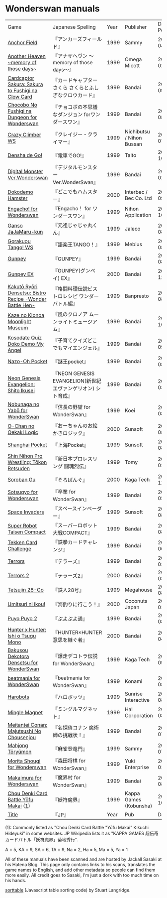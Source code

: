 <script src="sorttable.js"></script>

# Wonderswan manuals

<table class="sortable">
<tr><td>Game</td><td>Japanese Spelling</td><td>Year</td><td>Publisher</td><td>Date Posted</td></tr>

<tr><td><a href="https://gamemanual.midnightmeattrain.com/entry/%E3%82%A2%E3%83%B3%E3%82%AB%E3%83%BC%E3%82%BA%E3%83%95%E3%82%A3%E3%83%BC%E3%83%AB%E3%83%89" target="_blank">Anchor Field</a></td><td>『アンカーズフィールド』</td><td>1999</td><td>Sammy</td><td>2025-04-02</td></tr>

<tr><td><a href="https://gamemanual.midnightmeattrain.com/entry/%E3%82%A2%E3%83%8A%E3%82%B6%E3%83%98%E3%83%B4%E3%83%B3_%EF%BD%9Ememory_of_those_days%EF%BD%9E" target="_blank">Another Heaven ~memory of those days~</a></td><td>『アナザヘヴン ～memory of those days～』</td><td>1999</td><td>Omega Micott</td><td>2025-01-03</td></tr>

<tr><td><a href="https://gamemanual.midnightmeattrain.com/entry/%E3%82%AB%E3%83%BC%E3%83%89%E3%82%AD%E3%83%A3%E3%83%97%E3%82%BF%E3%83%BC%E3%81%95%E3%81%8F%E3%82%89_%E3%81%95%E3%81%8F%E3%82%89%E3%81%A8%E3%81%B5%E3%81%97%E3%81%8E%E3%81%AA%E3%82%AF%E3%83%AD%E3%82%A6" target="_blank">Cardcaptor Sakura: Sakura to Fushigi na Clow Card</a></td><td>『カードキャプターさくら さくらとふしぎなクロウカード』 </td><td>1999</td><td>Bandai</td><td>2024-09-23</td></tr>

<tr><td><a href="https://gamemanual.midnightmeattrain.com/entry/%E3%83%81%E3%83%A7%E3%82%B3%E3%83%9C%E3%81%AE%E4%B8%8D%E6%80%9D%E8%AD%B0%E3%81%AA%E3%83%80%E3%83%B3%E3%82%B8%E3%83%A7%E3%83%B3_for%E3%83%AF%E3%83%B3%E3%83%80%E3%83%BC%E3%82%B9%E3%83%AF%E3%83%B3" target="_blank">Chocobo No Fushigi na Dungeon for Wonderswan</a></td><td>『チョコボの不思議なダンジョン forワンダースワン』 </td><td>1999</td><td>Bandai</td><td>2024-08-19</td></tr>

<tr><td><a href="https://gamemanual.midnightmeattrain.com/entry/%E3%82%AF%E3%83%AC%E3%82%A4%E3%82%B8%E3%83%BC%E3%83%BB%E3%82%AF%E3%83%A9%E3%82%A4%E3%83%9E%E3%83%BCWS" target="_blank">Crazy Climber WS</a></td><td>『クレイジー・クライマー』 </td><td>1999</td><td>Nichibutsu / Nihon Bussan</td><td>2025-07-21</td></tr>

<tr><td><a href="https://gamemanual.midnightmeattrain.com/entry/%E9%9B%BB%E8%BB%8A%E3%81%A7GO%21WS" target="_blank">Densha de Go!</a></td><td>『電車でGO!』</td><td>1999</td><td>Taito</td><td>2024-10-30</td></tr>

<tr><td><a href="https://gamemanual.midnightmeattrain.com/entry/%E3%83%87%E3%82%B8%E3%82%BF%E3%83%AB%E3%83%A2%E3%83%B3%E3%82%B9%E3%82%BF%E3%83%BC_Ver.WonderSwan" target="_blank">Digital Monster Ver.Wonderswan</a></td><td>『デジタルモンスター Ver.WonderSwan』</td><td>1999</td><td>Bandai</td><td>2025-01-01</td></tr>

<tr><td><a href="https://gamemanual.midnightmeattrain.com/entry/%E3%81%A9%E3%81%93%E3%81%A7%E3%82%82%E3%83%8F%E3%83%A0%E3%82%B9%E3%82%BF%E3%83%BC" target="_blank">Dokodemo Hamster</a> </td><td>『どこでもハムスター』</td><td>2000</td><td>Interbec / Bec Co. Ltd</td><td>2025-09-01</td></tr>

<tr><td><a href="https://gamemanual.midnightmeattrain.com/entry/Engacho%EF%BC%81_for_%E3%83%AF%E3%83%B3%E3%83%80%E3%83%BC%E3%82%B9%E3%83%AF%E3%83%B3">Engacho! for Wonderswan</a></td><td>『Engacho！ for ワンダースワン』 </td><td>1999</td><td>Nihon Application</td><td>2024-10-01</td></tr>

<tr><td><a href="https://gamemanual.midnightmeattrain.com/entry/%E5%85%83%E7%A5%96%E3%81%98%E3%82%83%E3%81%98%E3%82%83%E4%B8%B8%E3%81%8F%E3%82%93" target="_blank">Ganso JaJaMaru-kun</a></td><td>『元祖じゃじゃ丸くん』 </td><td>1999</td><td>Jaleco</td><td>2024-08-27</td></tr>

<tr><td><a href="https://gamemanual.midnightmeattrain.com/entry/%E8%AA%9E%E6%A5%BD%E7%8E%8BTANGO%EF%BC%81WS" target="_blank">Gorakuou Tango! WS</a></td><td>『語楽王TANGO！』 </td><td>1999</td><td>Mebius</td><td>2025-08-04</td></tr>

<tr><td><a href="https://gamemanual.midnightmeattrain.com/entry/GUNPEY" target="_blank">Gunpey</a></td><td>『GUNPEY』</td><td>1999</td><td>Bandai</td><td>2024-08-01</td></tr>

<tr><td><a href="https://gamemanual.midnightmeattrain.com/entry/GUNPEY_EX" target="_blank">Gunpey EX</a></td><td>『GUNPEY(グンペイ) EX』 </td><td>2000</td><td>Bandai</td><td>2024-12-15</td></tr>

<tr><td><a href="https://gamemanual.midnightmeattrain.com/entry/%E6%A0%BC%E9%97%98%E6%96%99%E7%90%86%E4%BC%9D%E8%AA%AC%E3%83%93%E3%82%B9%E3%83%88%E3%83%AD%E3%83%AC%E3%82%B7%E3%83%94_%E3%83%AF%E3%83%B3%E3%83%80%E3%83%BC%E3%83%90%E3%83%88%E3%83%AB%E7%B7%A8" target="_blank">Kakutō Ryōri Densetsu: Bistro Recipe -Wonder Battle Hen-</a></td><td>『格闘料理伝説ビストロレシピ ワンダーバトル編』 </td><td>1999</td><td>Banpresto</td><td>2024-08-13</td></tr>

<tr><td><a href="https://gamemanual.midnightmeattrain.com/entry/%E9%A2%A8%E3%81%AE%E3%82%AF%E3%83%AD%E3%83%8E%E3%82%A2_%E3%83%A0%E3%83%BC%E3%83%B3%E3%83%A9%E3%82%A4%E3%83%88%E3%83%9F%E3%83%A5%E3%83%BC%E3%82%B8%E3%82%A2%E3%83%A0" target="_blank">Kaze no Klonoa Moonlight Museum</a></td><td>『風のクロノア ムーンライトミュージアム』 </td><td>1999</td><td>Bandai</td><td>2024-10-20</td></tr>

<tr><td><a href="https://gamemanual.midnightmeattrain.com/entry/%E5%AD%90%E8%82%B2%E3%81%A6%E3%82%AF%E3%82%A4%E3%82%BA%E3%81%A9%E3%81%93%E3%81%A7%E3%82%82%E3%83%9E%E3%82%A4%E3%82%A8%E3%83%B3%E3%82%B8%E3%82%A7%E3%83%AB" target="_blank">Kosodate Quiz Doko Demo My Angel</a></td><td>『子育てクイズどこでもマイエンジェル』 </td><td>1999</td><td>Bandai</td><td>2024-09-28</td></tr>

<tr><td><a href="https://gamemanual.midnightmeattrain.com/entry/%E8%AC%8E%E7%8E%8Bpocket" target="_blank">Nazo-Oh Pocket</a></td><td>『謎王pocket』</td><td>1999</td><td>Bandai</td><td>2025-08-25</td></tr>

<tr><td><a href="https://gamemanual.midnightmeattrain.com/entry/NEON_GENESIS_EVANGELION_%E3%82%B7%E3%83%88%E8%82%B2%E6%88%90" target="_blank">Neon Genesis Evangelion: Shito Ikusei</a></td><td>『NEON GENESIS EVANGELION(新世紀エヴァンゲリオン) シト育成』 </td><td>
1999</td><td>Bandai</td><td>2025-03-23</td></tr>

<tr><td><a href="https://gamemanual.midnightmeattrain.com/entry/%E4%BF%A1%E9%95%B7%E3%81%AE%E9%87%8E%E6%9C%9B_for_WonderSwan" target="_blank">Nobunaga no Yabō for WonderSwan</a></td><td>『信長の野望 for WonderSwan』</td><td>1999</td><td>Koei</td><td>2025-08-17</td></tr>

<tr><td><a href="https://gamemanual.midnightmeattrain.com/entry/%E3%81%8A%E3%83%BC%E3%81%A1%E3%82%83%E3%82%93%E3%81%AE%E3%81%8A%E7%B5%B5%E3%81%8B%E3%81%8D%E3%83%AD%E3%82%B8%E3%83%83%E3%82%AFWS" target="_blank">O-Chan no Oekaki Logic</a></td><td>『おーちゃんのお絵かきロジック』</td><td>2000</td><td>Sunsoft</td><td>2024-08-07</td></tr>

<tr><td><a href="https://gamemanual.midnightmeattrain.com/entry/%E4%B8%8A%E6%B5%B7PocketWS" target="_blank">Shanghai Pocket</a></td><td>『上海Pocket』</td><td>1999</td><td>Sunsoft</td><td>2024-08-21</td></tr>

<tr><td><a href="https://gamemanual.midnightmeattrain.com/entry/%E6%96%B0%E6%97%A5%E6%9C%AC%E3%83%97%E3%83%AD%E3%83%AC%E3%82%B9%E3%83%AA%E3%83%B3%E3%82%B0_%E9%97%98%E9%AD%82%E7%83%88%E4%BC%9D" target="_blank">Shin Nihon Pro Wrestling: Tōkon Retsuden</a> </td><td>『新日本プロレスリング 闘魂烈伝』</td><td>1999</td><td>Tomy</td><td>2025-02-05</td></tr>

<tr><td><a href="https://gamemanual.midnightmeattrain.com/entry/%E3%81%9D%E3%82%8D%E3%81%B0%E3%82%93%E3%81%90">Soroban Gu</a></td><td>『そろばんぐ』</td><td>2000</td><td>Kaga Tech</td><td>2024-11-25</td></tr>

<tr><td><a href="https://gamemanual.midnightmeattrain.com/entry/%E5%8D%92%E6%A5%AD_for_WonderSwan" target="_blank">Sotsugyo for Wonderswan</a></td><td>『卒業 for WonderSwan』</td><td>1999</td><td>Bandai</td><td>2025-05-17</td></tr>

<tr><td><a href="https://gamemanual.midnightmeattrain.com/entry/%E3%82%B9%E3%83%9A%E3%83%BC%E3%82%B9%E3%82%A4%E3%83%B3%E3%83%99%E3%83%BC%E3%83%80%E3%83%BCWS" target="_blank">Space Invaders</a></td><td>『スペースインベーダー』 </td><td>1999</td><td>Sunsoft</td><td>2024-08-05</td></tr>

<tr><td><a href="https://gamemanual.midnightmeattrain.com/entry/%E3%82%B9%E3%83%BC%E3%83%91%E3%83%BC%E3%83%AD%E3%83%9C%E3%83%83%E3%83%88%E5%A4%A7%E6%88%A6COMPACT" target="_blank">Super Robot Taisen Compact</a></td><td>『スーパーロボット大戦COMPACT』</td><td>1999</td><td>Bandai</td><td>2024-08-17</td></tr>

<tr><td><a href="https://gamemanual.midnightmeattrain.com/entry/%E9%89%84%E6%8B%B3%E3%82%AB%E3%83%BC%E3%83%89%E3%83%81%E3%83%A3%E3%83%AC%E3%83%B3%E3%82%B8" target="_blank">Tekken Card Challenge</a></td><td>『鉄拳カードチャレンジ』</td><td>1999</td><td>Bandai</td><td>2025-06-07</td></tr>

<tr><td><a href="https://gamemanual.midnightmeattrain.com/entry/%E3%83%86%E3%83%A9%E3%83%BC%E3%82%BA" target="_blank">Terrors</a></td><td>『テラーズ』</td><td>1999</td><td>Bandai</td><td>2025-02-17</td></tr>

<tr><td><a href="https://gamemanual.midnightmeattrain.com/entry/%E3%83%86%E3%83%A9%E3%83%BC%E3%82%BA2" target="_blank">Terrors 2</a></td><td>『テラーズ2』</td><td>2000</td><td>Bandai</td><td>2025-03-06</td></tr>

<tr><td><a href="https://gamemanual.midnightmeattrain.com/entry/%E9%89%84%E4%BA%BA28%E5%8F%B7" target="_blank">Tetsujin 28-Go</a></td><td>『鉄人28号』</td><td>1999</td><td>Megahouse</td><td>2024-08-23</td></tr>

<tr><td><a href="https://gamemanual.midnightmeattrain.com/entry/%E6%B5%B7%E9%87%A3%E3%82%8A%E3%81%AB%E8%A1%8C%E3%81%93%E3%81%86%EF%BC%81" target="_blank">Umitsuri ni ikou!</a></td><td>『海釣りに行こう！』</td><td>2000</td><td>Coconuts Japan</td><td>2025-01-03</td></tr>

<tr><td><a href="https://gamemanual.midnightmeattrain.com/entry/%E3%81%B7%E3%82%88%E3%81%B7%E3%82%88%E9%80%9AWS" target="_blank">Puyo Puyo 2</a></td><td>『ぷよぷよ通』</td><td>1999</td><td>Bandai</td><td>2025-08-24</td></tr>

<tr><td><a href="https://gamemanual.midnightmeattrain.com/entry/HUNTER%C3%97HUNTER_%E6%84%8F%E6%80%9D%E3%82%92%E7%B6%99%E3%81%90%E8%80%85" target="_blank">Hunter x Hunter: Ishi o Tsugu Mono</a></td><td>『HUNTER×HUNTER 意思を継ぐ者』</td><td>2000</td><td>Bandai</td><td>2025-04-28</td></tr>

<tr><td><a href="https://gamemanual.midnightmeattrain.com/entry/%E7%88%86%E8%B5%B0%E3%83%87%E3%82%B3%E3%83%88%E3%83%A9%E4%BC%9D%E8%AA%AC_for_WonderSwan" target="_blank">Bakusou Dekotora Densetsu for WonderSwan</a></td><td>『爆走デコトラ伝説 for WonderSwan』</td><td>1999</td><td>Kaga Tech</td><td>2024-09-05</td></tr>

<tr><td><a href="https://gamemanual.midnightmeattrain.com/entry/beatmania_for_WonderSwan" target="_blank">beatmania for WonderSwan</a></td><td>『beatmania for WonderSwan』</td><td>1999</td><td>Konami</td><td>2024-08-31</td></tr>

<tr><td><a href="https://gamemanual.midnightmeattrain.com/entry/%E3%83%8F%E3%83%AD%E3%83%9C%E3%83%83%E3%83%84" target="_blank">Harobots</a></td><td>『ハロボッツ』</td><td>1999</td><td>Sunrise Interactive</td><td>2024-08-03</td></tr>

<tr><td><a href="https://gamemanual.midnightmeattrain.com/entry/%E3%83%9F%E3%83%B3%E3%82%B0%E3%83%AB%E3%83%9E%E3%82%B0%E3%83%8D%E3%83%83%E3%83%88" target="_blank">Mingle Magnet</a></td><td>『ミングルマグネット』</td><td>1999</td><td>Hal Corporation</td><td>2025-08-23</td></tr>

<tr><td><a href="https://gamemanual.midnightmeattrain.com/entry/%E5%90%8D%E6%8E%A2%E5%81%B5%E3%82%B3%E3%83%8A%E3%83%B3_%E9%AD%94%E8%A1%93%E5%B8%AB%E3%81%AE%E6%8C%91%E6%88%A6%E7%8A%B6%EF%BC%81" target="_blank">Meitantei Conan: Majutsushi No Chousenjou</a></td><td>『名探偵コナン 魔術師の挑戦状！』</td><td>1999</td><td>Bandai</td><td>2025-07-27</td></tr>

<tr><td><a href="https://gamemanual.midnightmeattrain.com/entry/%E9%BA%BB%E9%9B%80%E7%99%BB%E7%AB%9C%E9%96%80" target="_blank">Mahjong Tōryūmon </a></td><td>『麻雀登竜門』</td><td>1999</td><td>Sammy</td><td>2025-07-03</td></tr>

<tr><td><a href="https://gamemanual.midnightmeattrain.com/entry/%E6%A3%AE%E7%94%B0%E5%B0%86%E6%A3%8B_for_WonderSwan" target="_blank">Morita Shougi for Wonderswan</a></td><td>『森田将棋 for WonderSwan』</td><td>1999</td><td>Yuki Enterprise</td><td>2025-01-19</td></tr>

<tr><td><a href="https://gamemanual.midnightmeattrain.com/entry/%E9%AD%94%E7%95%8C%E6%9D%91_for_WonderSwan" target="_blank">Makaimura for Wonderswan</a></td><td>『魔界村 for WonderSwan』</td><td>1999</td><td>Bandai</td><td>2024-08-15</td></tr>

<tr><td><a href="" target="_blank">Chou Denki Card Battle Yōfu Makai</a> (<a href="#yofumakai">1</a>)</td><td>『妖符魔界』</td><td>1999</td><td>Kappa Games (Kobunsha)</td><td>2024-10-10</td></tr>

<tr><td><a href="" target="_blank">Title</a></td><td>『JP』</td><td>Year</td><td>Pub</td><td>Date</td></tr>

</table>

(<a name="yofumakai">1</a>): Commonly listed as "Chou Denki Card Battle "Yōfu Makai" Kikuchi Hideyuki" in some websites. JP Wikipedia lists it as "KAPPA GAMES 超伝奇カードバトル「妖符魔界」菊地秀行".

A = 5, KA = 9, SA = 6, TA = 9, Na = 2, Ha = 5, Ma = 5, Ya = 1

All of these manuals have been scanned and are hosted by Jackall Sasaki at his Hatena Blog. This page only contains links to his scans, translates the game names to English, and add other metadata so people can find them more easily. All credit goes to Sasaki, I'm just a dork with too much time on his hands.

<a href="https://www.kryogenix.org/code/browser/sorttable/" target="_blank">sorttable</a> (Javascript table sorting code) by Stuart Langridge.